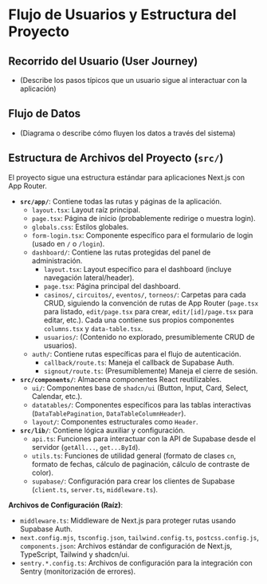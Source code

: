 # Flujo de Usuarios y Estructura del Proyecto

## Recorrido del Usuario (User Journey)

- (Describe los pasos típicos que un usuario sigue al interactuar con la aplicación)

## Flujo de Datos

- (Diagrama o describe cómo fluyen los datos a través del sistema)

## Estructura de Archivos del Proyecto (`src/`)

El proyecto sigue una estructura estándar para aplicaciones Next.js con App Router.

- **`src/app/`**: Contiene todas las rutas y páginas de la aplicación.
  - `layout.tsx`: Layout raíz principal.
  - `page.tsx`: Página de inicio (probablemente redirige o muestra login).
  - `globals.css`: Estilos globales.
  - `form-login.tsx`: Componente específico para el formulario de login (usado en `/` o `/login`).
  - `dashboard/`: Contiene las rutas protegidas del panel de administración.
    - `layout.tsx`: Layout específico para el dashboard (incluye navegación lateral/header).
    - `page.tsx`: Página principal del dashboard.
    - `casinos/`, `circuitos/`, `eventos/`, `torneos/`: Carpetas para cada CRUD, siguiendo la convención de rutas de App Router (`page.tsx` para listado, `edit/page.tsx` para crear, `edit/[id]/page.tsx` para editar, etc.). Cada una contiene sus propios componentes `columns.tsx` y `data-table.tsx`.
    - `usuarios/`: (Contenido no explorado, presumiblemente CRUD de usuarios).
  - `auth/`: Contiene rutas específicas para el flujo de autenticación.
    - `callback/route.ts`: Maneja el callback de Supabase Auth.
    - `signout/route.ts`: (Presumiblemente) Maneja el cierre de sesión.
- **`src/components/`**: Almacena componentes React reutilizables.
  - `ui/`: Componentes base de `shadcn/ui` (Button, Input, Card, Select, Calendar, etc.).
  - `datatables/`: Componentes específicos para las tablas interactivas (`DataTablePagination`, `DataTableColumnHeader`).
  - `layout/`: Componentes estructurales como `Header`.
- **`src/lib/`**: Contiene lógica auxiliar y configuración.
  - `api.ts`: Funciones para interactuar con la API de Supabase desde el servidor (`getAll...`, `get...ById`).
  - `utils.ts`: Funciones de utilidad general (formato de clases `cn`, formato de fechas, cálculo de paginación, cálculo de contraste de color).
  - `supabase/`: Configuración para crear los clientes de Supabase (`client.ts`, `server.ts`, `middleware.ts`).

**Archivos de Configuración (Raíz)**:

- `middleware.ts`: Middleware de Next.js para proteger rutas usando Supabase Auth.
- `next.config.mjs`, `tsconfig.json`, `tailwind.config.ts`, `postcss.config.js`, `components.json`: Archivos estándar de configuración de Next.js, TypeScript, Tailwind y shadcn/ui.
- `sentry.*.config.ts`: Archivos de configuración para la integración con Sentry (monitorización de errores).
